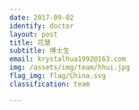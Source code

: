```yaml
---
date: 2017-09-02
identify: doctor
layout: post
title: 花慧
subtitle: 博士生
email: krystalhua1992@163.com
img: /assets/img/team/hhui.jpg
flag_img: flag/China.svg
classification: team

---
```

